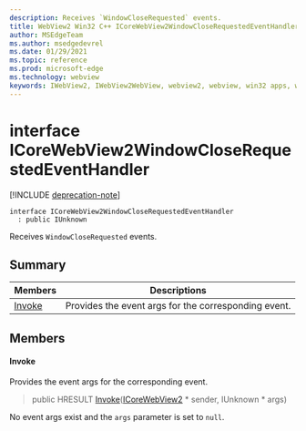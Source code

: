 ```yaml
---
description: Receives `WindowCloseRequested` events.
title: WebView2 Win32 C++ ICoreWebView2WindowCloseRequestedEventHandler
author: MSEdgeTeam
ms.author: msedgedevrel
ms.date: 01/29/2021
ms.topic: reference
ms.prod: microsoft-edge
ms.technology: webview
keywords: IWebView2, IWebView2WebView, webview2, webview, win32 apps, win32, edge, ICoreWebView2, ICoreWebView2Controller, browser control, edge html, ICoreWebView2WindowCloseRequestedEventHandler
---
```


# interface ICoreWebView2WindowCloseRequestedEventHandler 

[!INCLUDE [deprecation-note](../includes/deprecation-note.md)]

```
interface ICoreWebView2WindowCloseRequestedEventHandler
  : public IUnknown
```

Receives `WindowCloseRequested` events.

## Summary

 Members                        | Descriptions
--------------------------------|---------------------------------------------
[Invoke](#invoke) | Provides the event args for the corresponding event.

## Members

#### Invoke 

Provides the event args for the corresponding event.

> public HRESULT [Invoke](#invoke)([ICoreWebView2](icorewebview2.md) * sender, IUnknown * args)

No event args exist and the `args` parameter is set to `null`.

